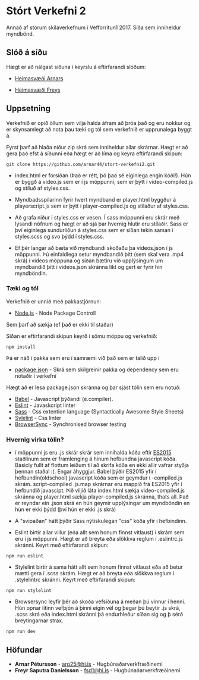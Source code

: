 # Stórt Verkefni 2

Annað af stórum skilaverkefnum í Vefforritun1 2017. Síða sem inniheldur myndbönd.

## Slóð á síðu

Hægt er að nálgast síðuna í keyrslu á eftirfarandi slóðum:
* [Heimasvæði Arnars](https://notendur.hi.is/arp25/vefforritun/stortverkefni2/)

* [Heimasvæði Freys](https://notendur.hi.is/fsd1/vefforritun/Stort-verkefni2/Myndbandaleigan/)

## Uppsetning

Verkefnið er opið öllum sem vilja halda áfram að þróa það og eru nokkur og er skynsamlegt að nota þau tæki og tól sem verkefnið er upprunalega byggt á.

Fyrst þarf að hlaða niður zip skrá sem inniheldur allar skrárnar. Hægt er að gera það efst á síðunni eða hægt er að líma og keyra eftirfarandi skipun:

```
git clone https://github.com/arnar44/stort-verkefni2.git
```

* index.html er forsíðan (Það er rétt, þó það sé eiginlega engin kóði!). Hún er byggð á video.js sem er í js möppunni, sem er þýtt í video-compiled.js og stíluð af styles.css.
* Myndbadsspilarinn fyrir hvert myndband er player.html byggður á playerscript.js sem er þýtt í player-compiled.js og stílaður af styles.css.

* Að grafa niður í styles.css er vesen. Í sass möppunni eru skrár með lýsandi nöfnum og hægt er að sjá þar hvernig hlutir eru stílaðir. Sass er því eiginlega sundurliðun á styles.css sem er síðan tekin saman í styles.scss og svo þýdd í styles.css.

* Ef þér langar að bæta við myndbandi skoðaðu þá videos.json í js möppunni. Þú einfaldlega setur myndbandið þitt (sem skal vera .mp4 skrá) í videos möppuna og síðan bætiru við upplýsingum um myndbandið þitt í videos.json skránna líkt og gert er fyrir hin myndböndin.

### Tæki og tól
Verkefnið er unnið með pakkastjórnun:
* [Node.js](https://nodejs.org/en/) - Node Package Controll

Sem þarf að sækja (ef það er ekki til staðar)

Síðan er eftirfarandi skipun keyrð í sömu möppu og verkefnið:

```
npm install
```
Þá er náð í pakka sem eru í samræmi við það sem er talið upp í
* [package.json](https://github.com/arnar44/stort-verkefni2/blob/master/package.json) - Skrá sem skilgreinir pakka og dependency sem eru notaðir í verkefni

Hægt að er lesa package.json skránna og þar sjást tólin sem eru notuð:
* [Babel](https://babeljs.io/) - Javascript þýðandi (e.compiler).
* [Eslint](https://eslint.org/) - Javaskcript linter
* [Sass](http://sass-lang.com/) - Css extention language (Syntactically Awesome Style Sheets)
* [Sylelint](https://stylelint.io/user-guide/) - Css linter
* [BrowserSync](https://www.browsersync.io/) - Synchronised browser testing

### Hvernig virka tólin?
* í möppunni js  eru .js skrár skrár sem innihalda kóða eftir [ES2015](https://babeljs.io/learn-es2015/) staðlinum sem er framlenging á hinum hefbundna javascript kóða. Basicly fullt af flottum leiðum til að skrifa kóða en ekki allir vafrar styðja þennan staðal :(. Engar áhyggjur. Babel þýðir ES2015 yfir í hefbundin(oldschool) javascript kóða sem er geymdur í -compiled.js skrám. script-compiled .js.map skrárnar eru mappið frá ES2015 yfir í hefbundið javascipt. Þið viljið láta index.html sækja video-compiled.js skránna og player.html sækja player-compiled.js skránna, thats all. Það er reyndar ein .json skrá en hún geymir upplýsingar um myndböndin en hún er ekki þýdd (því hún er ekki .js skrá)

* Á "svipaðan" hátt þýðir Sass nýtískulegan "css" kóða yfir í hefbindinn.

* Eslint birtir allar villur (eða allt sem honum finnst vitlaust) í skrám sem eru í js möppunni. Hægt er að breyta eða slökkva  reglum í .eslintrc.js skránni. Keyrt með eftirfarandi skipun:
```
npm run eslint
```
* Stylelint birtir á sama hátt allt sem honum finnst vitlaust eða að betur mætti gera í .scss skrám. Hægt er að breyta eða slökkva  reglum í .stylelintrc skránni. Keyrt með eftirfarandi skipun:
```
npm run stylelint
```

* Browsersync leyfir þér að skoða vefsíðuna á meðan þú vinnur í henni. Hún opnar lítinn vefþjón á þinni eigin vél og þegar þú beytir .js skrá, .scss skrá eða index.html skránni þá endurhleður síðan sig og þ sérð breytingarnar strax.
```
npm run dev
```

## Höfundar

* **Arnar Pétursson** - arp25@hi.is - Hugbúnaðarverkfræðinemi
* **Freyr Saputra Daníelsson** - fsd1@hi.is - Hugbúnaðarverkfræðinemi


